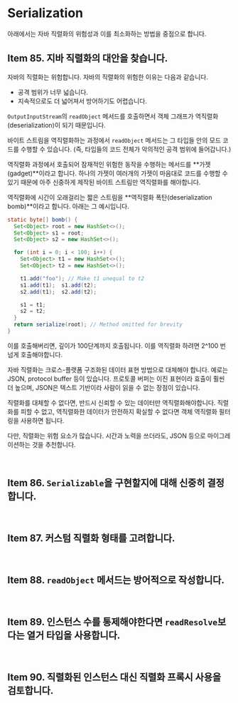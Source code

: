 # Serialization

아래에서는 자바 직렬화의 위험성과 이를 최소화하는 방법을 중점으로 합니다.

## Item 85. 지바 직렬화의 대안을 찾습니다.

자바의 직렬화는 위험합니다. 자바의 직렬화의 위험한 이유는 다음과 같습니다.

- 공격 범위가 너무 넓습니다.
- 지속적으로도 더 넓어져서 방어하기도 어렵습니다.

`OutputInputStream`의 `readObject` 메서드를 호출하면서 객체 그래프가 역직렬화(deserialization)이 되기 때문입니다.

바이트 스트림을 역직렬화하는 과정에서 `readObject` 메서드는 그 타입들 안의 모드 코드를 수행할 수 있습니다. (즉, 타입들의 코드 전체가 악의적인 공격 범위에 들어갑니다.)

역직렬화 과정에서 호출되어 잠재적인 위험한 동작을 수행하는 메서드를 **가젯(gadget)**이라고 합니다. 하나의 가젯이 여러개의 가젯이 마음대로 코드를 수행할 수 있기 때문에 아주 신중하게 제작된 바이트 스트림만 역직렬화를 해야합니다.

역직렬화에 시간이 오래걸리는 짧은 스트림을 **역직렬화 폭탄(deserialization bomb)**이라고 합니다. 아래는 그 예시입니다.

```java
static byte[] bomb() {
  Set<Object> root = new HashSet<>();
  Set<Object> s1 = root;
  Set<Object> s2 = new HashSet<>();

  for (int i = 0; i < 100; i++) {
    Set<Object> t1 = new HashSet<>();
    Set<Object> t2 = new HashSet<>();

    t1.add("foo"); // Make t1 unequal to t2
    s1.add(t1);  s1.add(t2);
    s2.add(t1);  s2.add(t2);

    s1 = t1;
    s2 = t2;
  }
  return serialize(root); // Method omitted for brevity
}
```

이를 호출해버리면, 깊이가 100단계까지 호출됩니다. 이를 역직렬화 하려면 2^100 번 넘게 호출해야합니다.

자바 직렬화는 크로스-플랫폼 구조화된 데이터 표현 방법으로 대체해야 합니다. 예로는 JSON, protocol buffer 등이 있습니다. 프로토콜 버퍼는 이진 표현이라 효츌이 훨씬 더 높으며, JSON은 텍스트 기반이라 사람이 읽을 수 없는 장점이 있습니다.

직렬화를 대체할 수 없다면, 반드시 신뢰할 수 있는 데이터만 역직렬화해야합니다. 직렬화를 피할 수 없고, 역직렬화한 데이터가 안전하지 확실할 수 없다면 객체 역직렬화 필터링을 사용하면 됩니다.

다만, 직렬화는 위험 요소가 많습니다. 시간과 노력을 쓰더라도, JSON 등으로 마이그레이션하는 것을 추천합니다.

<br/>

## Item 86. `Serializable`을 구현할지에 대해 신중히 결정합니다.

<br/>

## Item 87. 커스텀 직렬화 형태를 고려합니다.

<br/>

## Item 88. `readObject` 메서드는 방어적으로 작성합니다.

<br/>

## Item 89. 인스턴스 수를 통제해야한다면 `readResolve`보다는 열거 타입을 사용합니다.

<br/>

## Item 90. 직렬화된 인스턴스 대신 직렬화 프록시 사용을 검토합니다.
